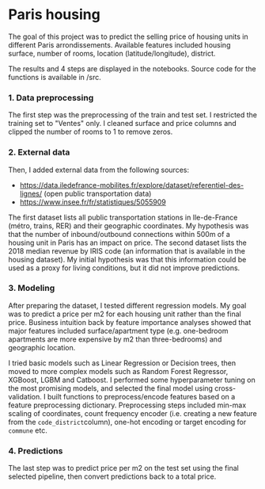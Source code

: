 # Paris housing

The goal of this project was to predict the selling price of housing units in different Paris arrondissements. 
Available features included housing surface, number of rooms, location (latitude/longitude), district. 

The results and 4 steps are displayed in the notebooks. Source code for the functions is available in /src.

### 1. Data preprocessing 

The first step was the preprocessing of the train and test set. I restricted the training set to "Ventes" only. 
I cleaned surface and price columns and clipped the number of rooms to 1 to remove zeros. 

### 2. External data 

Then, I added external data from the following sources: 
- https://data.iledefrance-mobilites.fr/explore/dataset/referentiel-des-lignes/ (open public transportation data)
- https://www.insee.fr/fr/statistiques/5055909

The first dataset lists all public transportation stations in Ile-de-France (métro, trains, RER) and their geographic coordinates.
My hypothesis was that the number of inbound/outbound connections within 500m of a housing unit in Paris has an impact on price. 
The second dataset lists the 2018 median revenue by IRIS code (an information that is available in the housing dataset). 
My initial hypothesis was that this information could be used as a proxy for living conditions, but it did not improve predictions.

### 3. Modeling 
After preparing the dataset, I tested different regression models. My goal was to predict a price per m2 for each housing unit rather 
than the final price. Business intuition back by feature importance analyses showed that major features included surface/apartment type (e.g. 
one-bedroom apartments are more expensive by m2 than three-bedrooms) and geographic location. 

I tried basic models such as Linear Regression or Decision trees, then moved to more complex models such as Random Forest Regressor, 
XGBoost, LGBM and Catboost. I performed some hyperparameter tuning on the most promising models, and selected the final model using cross-validation.
I built functions to preprocess/encode features based on a feature preprocessing dictionary. Preprocessing steps included min-max scaling of coordinates,
count frequency encoder (i.e. creating a new feature from the `code_district`column), one-hot encoding or target encoding for `commune` etc.

### 4. Predictions 

The last step was to predict price per m2 on the test set using the final selected pipeline, then convert predictions back to a total price.
